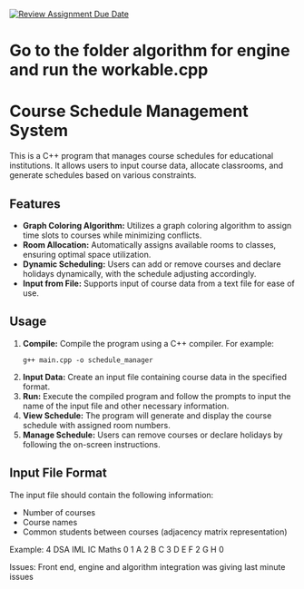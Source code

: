 [![Review Assignment Due Date](https://classroom.github.com/assets/deadline-readme-button-24ddc0f5d75046c5622901739e7c5dd533143b0c8e959d652212380cedb1ea36.svg)](https://classroom.github.com/a/234bMY4A)

# Go to the folder algorithm for engine and run the workable.cpp

# Course Schedule Management System

This is a C++ program that manages course schedules for educational institutions. It allows users to input course data, allocate classrooms, and generate schedules based on various constraints.

## Features

- **Graph Coloring Algorithm:** Utilizes a graph coloring algorithm to assign time slots to courses while minimizing conflicts.
- **Room Allocation:** Automatically assigns available rooms to classes, ensuring optimal space utilization.
- **Dynamic Scheduling:** Users can add or remove courses and declare holidays dynamically, with the schedule adjusting accordingly.
- **Input from File:** Supports input of course data from a text file for ease of use.

## Usage

1. **Compile:** Compile the program using a C++ compiler. For example:
    ```
    g++ main.cpp -o schedule_manager
    ```
2. **Input Data:** Create an input file containing course data in the specified format.
3. **Run:** Execute the compiled program and follow the prompts to input the name of the input file and other necessary information.
4. **View Schedule:** The program will generate and display the course schedule with assigned room numbers.
5. **Manage Schedule:** Users can remove courses or declare holidays by following the on-screen instructions.

## Input File Format

The input file should contain the following information:

- Number of courses
- Course names
- Common students between courses (adjacency matrix representation)

Example:
4 DSA IML IC Maths 0 1 A 2 B C 3 D E F 2 G H 0


Issues:
Front end, engine and algorithm integration was giving last minute issues
